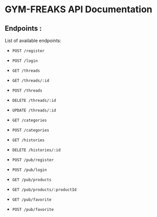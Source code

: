 # GYM-FREAKS API Documentation

## Endpoints :

List of available endpoints:

- `POST /register`
- `POST /login`
- `GET /threads`
- `GET /threads/:id`
- `POST /threads`
- `DELETE /threads/:id`
- `UPDATE /threads/:id`
- `GET /categories`
- `POST /categories`
- `GET /histories`
- `DELETE /histories/:id`
- `POST /pub/register`
- `POST /pub/login`
- `GET /pub/products`
- `GET /pub/products/:productId`

- `GET /pub/favorite`
- `POST /pub/favorite`
